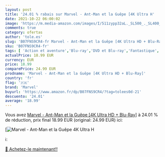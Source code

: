 ```yaml
---
layout: post
title: '24.01 % rabais sur Marvel - Ant-Man et la Guêpe [4K Ultra H'
date: 2021-10-22 06:00:02
image: 'https://m.media-amazon.com/images/I/511zypp32aL._SL500_._SL400_.jpg'
comments: true
category: ofertas
author: 'tole.es'
slug: 'B07FNS9CR4-fr Marvel - Ant-Man et la Guêpe [4K Ultra HD + Blu-Ray]'
sku: 'B07FNS9CR4-fr'
tags: [ 'Action et aventure','Blu-ray','DVD et Blu-ray','Fantastique','Featured Categories','Films','Horreur et épouvante','Science-fiction','marvel', ]
actualPrice: 18.99 EUR
currency: EUR
price: 18.99
comparePrice: 24.99 EUR
prodname: 'Marvel - Ant-Man et la Guêpe [4K Ultra HD + Blu-Ray]'
country: 'fr'
flag: '🇫🇷'
brand: 'Marvel'
buyurl: 'https://www.amazon.fr/dp/B07FNS9CR4/?tag=tolees0d-21'
descuento: '24.01'
average: '18.99'
---
```


Vous avez [Marvel - Ant-Man et la Guêpe [4K Ultra HD + Blu-Ray]](https://www.amazon.fr/dp/B07FNS9CR4/?tag=tolees0d-21)  à  24.01 % de réduction, prix final  18.99 EUR (original: 24.99 EUR) ici:

[![Marvel - Ant-Man et la Guêpe [4K Ultra H](https://m.media-amazon.com/images/I/511zypp32aL._SL500_._SL400_.jpg)](https://www.amazon.fr/dp/B07FNS9CR4/?tag=tolees0d-21)

ℹ️:


[🛒 Achetez-le maintenant!!](https://www.amazon.fr/dp/B07FNS9CR4/?tag=tolees0d-21)
